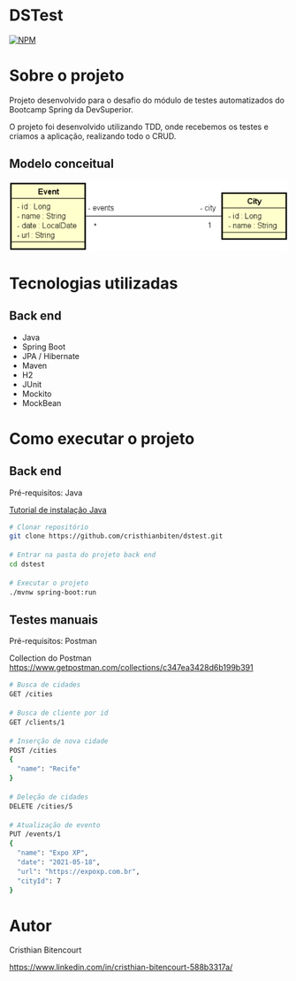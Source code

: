 # DSTest
[![NPM](https://img.shields.io/npm/l/react)](https://github.com/cristhianbiten/dstest/blob/main/LICENSE) 

# Sobre o projeto


Projeto desenvolvido para o desafio do módulo de testes automatizados do Bootcamp Spring da DevSuperior.

O projeto foi desenvolvido utilizando TDD, onde recebemos os testes e criamos a aplicação, realizando todo o CRUD.

## Modelo conceitual
![Modelo Conceitual](https://github.com/cristhianbiten/assets/blob/main/dstest.png)

# Tecnologias utilizadas
## Back end
- Java
- Spring Boot
- JPA / Hibernate
- Maven
- H2
- JUnit
- Mockito
- MockBean

# Como executar o projeto

## Back end
Pré-requisitos: Java

[Tutorial de instalação Java](https://www.youtube.com/watch?v=QekeJBShCy4)

```bash
# Clonar repositório
git clone https://github.com/cristhianbiten/dstest.git

# Entrar na pasta do projeto back end
cd dstest

# Executar o projeto
./mvnw spring-boot:run
```

## Testes manuais
Pré-requisitos: Postman

Collection do Postman
https://www.getpostman.com/collections/c347ea3428d6b199b391

```bash
# Busca de cidades
GET /cities

# Busca de cliente por id
GET /clients/1

# Inserção de nova cidade
POST /cities
{
  "name": "Recife"
}

# Deleção de cidades
DELETE /cities/5

# Atualização de evento
PUT /events/1
{
  "name": "Expo XP",
  "date": "2021-05-18",
  "url": "https://expoxp.com.br",
  "cityId": 7
}

```

# Autor

Cristhian Bitencourt

https://www.linkedin.com/in/cristhian-bitencourt-588b3317a/

